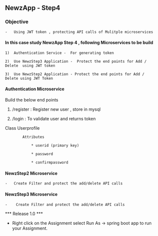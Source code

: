 ## NewzApp - Step4 

### Objective

    -   Using JWT token , protecting API calls of Mulitple microservices


#### In this case study NewzApp Step 4  , following Microservices to be build

    1)  Authentication Service -  For generating token

    2)  Use NewzStep3 Application -  Protect the end points for Add / Delete  using JWT token 

    3)  Use NewzStep2 Application - Protect the end points for Add / Delete using JWT Token



#### Authentication Microservice

Build the below end points

1) /register    :   Register new user , store in mysql

2) /login       :   To validate user and returns token



Class Userprofile

            Attributes

                * userid (primary key)

                * password 
        
                * confirmpassword


#### NewzStep2 Microservice

    -   Create Filter and protect the add/delete API calls

#### NewzStep3 Microservice

    -    Create Filter and protect the add/delete API calls

   
*** Release 1.0 ***

- Right click on the Assignment select Run As -> spring boot app to run your Assignment.

